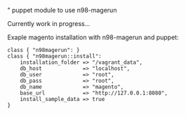 " puppet module to use n98-magerun

Currently work in progress...

Exaple magento installation with n98-magerun and puppet:


``` puppet
class { "n98magerun": }
class { "n98magerun::install":
    installation_folder => "/vagrant_data",
    db_host             => "localhost",
    db_user             => "root",
    db_pass             => "root",
    db_name             => "magento",
    base_url            => "http://127.0.0.1:8080",
    install_sample_data => true
}

